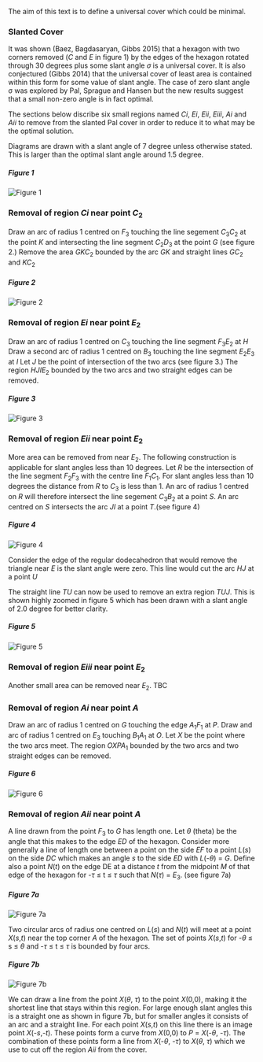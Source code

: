The aim of this text is to define a universal cover which could be minimal.

### Slanted Cover
It was shown (Baez, Bagdasaryan, Gibbs 2015) that a hexagon with two corners removed (_C_ and _E_ in figure 1) by the edges of the hexagon rotated through 30 degrees plus some slant angle _σ_ is a universal cover. It is also conjectured (Gibbs 2014) that the universal cover of least area is contained within this form for some value of slant angle. The case of zero slant angle σ was explored by Pal, Sprague and Hansen but the new results suggest that a small non-zero angle is in fact optimal. 

The sections below discribe six small regions named _Ci_, _Ei_, _Eii_, _Eiii_, _Ai_ and _Aii_ to remove from the slanted Pal cover in order to reduce it to what may be the optimal solution.

Diagrams are drawn with a slant angle of 7 degree unless otherwise stated. This is larger than the optimal slant angle around 1.5 degree.

##### Figure 1
![Figure 1](figures/fig1.png)

### Removal of region _Ci_ near point _C_<sub>2</sub> 
Draw an arc of radius 1 centred on _F_<sub>3</sub> touching the line segement _C_<sub>3</sub>_C_<sub>2</sub> at the point _K_ and intersecting the line segment _C_<sub>2</sub>_D_<sub>3</sub> at the point _G_ (see figure 2.) Remove the area _GKC_<sub>2</sub> bounded by the arc _GK_ and straight lines _GC_<sub>2</sub> and _KC_<sub>2</sub>

##### Figure 2
![Figure 2](figures/fig2.png)

### Removal of region _Ei_ near point _E_<sub>2</sub> 
Draw an arc of radius 1 centred on _C_<sub>3</sub> touching the line segment _F_<sub>3</sub>_E_<sub>2</sub> at _H_ Draw a second arc of radius 1 centred on _B_<sub>3</sub> touching the line segment _E_<sub>2</sub>_E_<sub>3</sub> at _I_ Let _J_ be the point of intersection of the two arcs (see figure 3.) The region _HJIE_<sub>2</sub> bounded by the two arcs and two straight edges can be removed.

##### Figure 3
![Figure 3](figures/fig3.png)

### Removal of region _Eii_ near point _E_<sub>2</sub> 
More area can be removed from near _E_<sub>2</sub>. The following construction is applicable for slant angles less than 10 degrees. Let _R_ be the intersection of the line segment _F_<sub>2</sub>_F_<sub>3</sub> with the centre line _F_<sub>1</sub>_C_<sub>1</sub>. For slant angles less than 10 degrees the distance from _R_ to _C_<sub>3</sub> is less than 1. An arc of radius 1 centred on _R_ will therefore intersect the line segement _C_<sub>3</sub>_B_<sub>2</sub> at a point _S_. An arc centred on _S_ intersects the arc _JI_ at a point _T_.(see figure 4)

##### Figure 4
![Figure 4](figures/fig4.png)

Consider the edge of the regular dodecahedron that would remove the triangle near _E_ is the slant angle were zero. This line would cut the arc _HJ_ at a point _U_  

The straight line _TU_ can now be used to remove an extra region _TUJ_. This is shown highly zoomed in figure 5 which has been drawn with a slant angle of 2.0 degree for better clarity.

##### Figure 5
![Figure 5](figures/fig5.png)

### Removal of region _Eiii_ near point _E_<sub>2</sub>
Another small area can be removed near _E_<sub>2</sub>. TBC

### Removal of region _Ai_ near point _A_ 
Draw an arc of radius 1 centred on _G_ touching the edge _A_<sub>1</sub>_F_<sub>1</sub> at _P_. Draw and arc of radius 1 centred on _E_<sub>3</sub> touching _B_<sub>1</sub>_A_<sub>1</sub> at _O_. Let _X_ be the point where the two arcs meet. The region _OXPA_<sub>1</sub> bounded by the two arcs and two straight edges can be removed.

##### Figure 6
![Figure 6](figures/fig6.png)

### Removal of region _Aii_ near point _A_
A line drawn from the point _F_<sub>3</sub> to _G_ has length one. Let _θ_ (theta) be the angle that this makes to the edge _ED_ of the hexagon. Consider more generally a line of length one between a point on the side _EF_ to a point _L_(_s_) on the side _DC_ which makes an angle _s_ to the side _ED_ with _L_(-_θ_) = _G_. Define also a point _N_(_t_) on the edge DE at a distance _t_ from the midpoint _M_ of that edge of the hexagon for -_τ_ ≤ t ≤ _τ_ such that _N_(_τ_) = _E_<sub>3</sub>. (see figure 7a)

##### Figure 7a
![Figure 7a](figures/fig7a.png)

Two circular arcs of radius one centred on _L_(_s_) and _N_(_t_) will meet at a point _X_(_s_,_t_) near the top corner _A_ of the hexagon. The set of points _X_(_s_,_t_) for -_θ_ ≤ s ≤ _θ_ and -_τ_ ≤ t ≤ _τ_ is bounded by four arcs.

##### Figure 7b
![Figure 7b](figures/fig7b.png)

We can draw a line from the point _X_(_θ_, _τ_) to the point _X_(0,0), making it the shortest line that stays within this region. For large enough slant angles this is a straight one as shown in figure 7b, but for smaller angles it consists of an arc and a straight line. For each point _X_(_s_,_t_) on this line there is an image point _X_(-_s_,-_t_). These points form a curve from _X_(0,0) to _P_ = _X_(-_θ_, -_τ_). The combination of these points form a line from _X_(-_θ_, -_τ_) to _X_(_θ_, _τ_) which we use to cut off the region _Aii_ from the cover.





